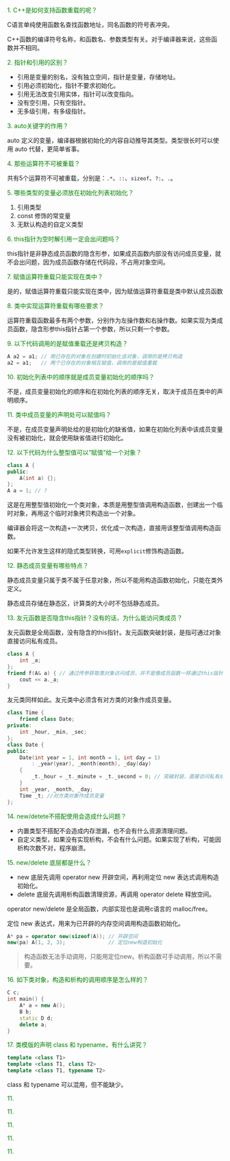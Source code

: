 <font color=green>1. C++是如何支持函数重载的呢？ </font>

C语言单纯使用函数名查找函数地址，同名函数的符号表冲突。

C++函数的编译符号名称，和函数名、参数类型有关。对于编译器来说，这些函数并不相同。

<font color=green>2. 指针和引用的区别？ </font>

- 引用是变量的别名，没有独立空间，指针是变量，存储地址。
- 引用必须初始化，指针不要求初始化。
- 引用无法改变引用实体，指针可以改变指向。
- 没有空引用，只有空指针。
- 无多级引用，有多级指针。

<font color=green>3. auto关键字的作用？</font>

auto 定义的变量，编译器根据初始化的内容自动推导其类型。类型很长时可以使用 auto 代替，更简单省事。

<font color=green>4. 那些运算符不可被重载？</font>

共有5个运算符不可被重载，分别是：`.*`、`::`、`sizeof`、`?:`、`.`。

<font color=green>5. 哪些类型的变量必须放在初始化列表初始化？</font>

1. 引用类型
2. const 修饰的常变量
3. 无默认构造的自定义类型

<font color=green>6. this指针为空时解引用一定会出问题吗？</font>

this指针是非静态成员函数的隐含形参，如果成员函数内部没有访问成员变量，就不会出问题，因为成员函数存储在代码段，不占用对象空间。

<font color=green>7. 赋值运算符重载只能实现在类中？</font>

是的，赋值运算符重载只能实现在类中，因为赋值运算符重载是类中默认成员函数

<font color=green>8. 类中实现运算符重载有哪些要求？</font>

运算符重载函数最多有两个参数，分别作为左操作数和右操作数。如果实现为类成员函数，隐含形参this指针占第一个参数，所以只剩一个参数。

<font color=green>9. 以下代码调用的是赋值重载还是拷贝构造？</font>

```cpp
A a2 = a1; // 用已存在的对象在创建时初始化该对象，调用的是拷贝构造
a2 = a1;   // 两个已存在的对象相互赋值，调用的是赋值重载
```

<font color=green>10. 初始化列表中的顺序就是成员变量初始化的顺序吗？</font>

不是，成员变量初始化的顺序和在初始化列表的顺序无关，取决于成员在类中的声明顺序。

<font color=green>11. 类中成员变量的声明处可以赋值吗？</font>

不是，在成员变量声明处给的是初始化的缺省值，如果在初始化列表中该成员变量没有被初始化，就会使用缺省值进行初始化。

<font color=green>12. 以下代码为什么整型值可以“赋值”给一个对象？</font>

```cpp
class A {
public:
    A(int a) {};
};
A a = 1; // ?
```

这是在用整型值初始化一个类对象，本质是用整型值调用构造函数，创建出一个临时对象，再用这个临时对象拷贝构造出一个对象。

编译器会将这一次构造+一次拷贝，优化成一次构造，直接用该整型值调用构造函数。

如果不允许发生这样的隐式类型转换，可用`explicit`修饰构造函数。

<font color=green>12. 静态成员变量有哪些特点？</font>

静态成员变量只属于类不属于任意对象，所以不能用构造函数初始化，只能在类外定义。

静态成员存储在静态区，计算类的大小时不包括静态成员。

<font color=green>13. 友元函数是否隐含this指针？没有的话，为什么能访问类成员？</font>

友元函数是全局函数，没有隐含的this指针。友元函数突破封装，是指可通过对象直接访问私有成员。

```cpp
class A {
    int _a;
};
friend f(A& a) { // 通过传参获取类对象访问成员，并不是像成员函数一样通过this指针访问成员，注意区分
    cout << a._a;
}
```

友元类同样如此。友元类中必须含有对方类的对象作成员变量。

```cpp
class Time {
    friend class Date;
private:
    int _hour, _min, _sec;
};
class Date {
public:
    Date(int year = 1, int month = 1, int day = 1)
        : _year(year), _month(month), _day(day)
    {
        _t._hour = _t._minute = _t._second = 0; // 突破封装，直接访问私有成员
    }
	int _year, _month, _day;
    Time _t; //对方类对象作成员变量
};
```

<font color=green>14. new/detete不搭配使用会造成什么问题？</font>

- 内置类型不搭配不会造成内存泄漏，也不会有什么资源清理问题。
- 自定义类型，如果没有实现析构，不会有什么问题。如果实现了析构，可能因析构次数不对，程序崩溃。

<font color=green>15. new/delete 底层都是什么？</font>

- new 底层先调用 operator new 开辟空间，再利用定位 new 表达式调用构造初始化。
- delete 底层先调用析构函数清理资源，再调用 operator delete 释放空间。

operator new/delete 是全局函数，内部实现也是调用c语言的 malloc/free。

定位 new 表达式，用来为已开辟的内存空间调用构造函数初始化。

```cpp
A* pa = operator new(sizeof(A)); // 开辟空间
new(pa) A(1, 2, 3);              // 定位new构造初始化
```

> 构造函数无法手动调用，只能用定位new。析构函数可手动调用，所以不需要。

<font color=green>16. 如下类对象，构造和析构的调用顺序是怎么样的？</font>

```cpp
C c;
int main() {
    A* a = new A();
    B b;
    static D d;
    delete a;
}
```



<font color=green>17. 类模版的声明 class 和 typename，有什么讲究？</font>

```cpp
template <class T1>
template <class T1, class T2>
template <class T1, typename T2>
```

class 和 typename 可以混用，但不能缺少。

<font color=green>11. </font>

<font color=green>11. </font>

<font color=green>11. </font>

<font color=green>11. </font>

<font color=green>11. </font>

